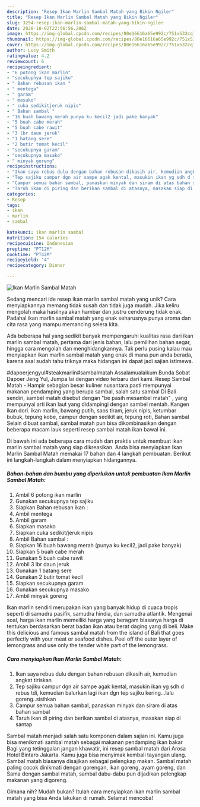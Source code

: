 ```yaml
---
description: "Resep Ikan Marlin Sambal Matah yang Bikin Ngiler"
title: "Resep Ikan Marlin Sambal Matah yang Bikin Ngiler"
slug: 3294-resep-ikan-marlin-sambal-matah-yang-bikin-ngiler
date: 2020-10-02T22:56:56.206Z
image: https://img-global.cpcdn.com/recipes/80e16616a65e992c/751x532cq70/ikan-marlin-sambal-matah-foto-resep-utama.jpg
thumbnail: https://img-global.cpcdn.com/recipes/80e16616a65e992c/751x532cq70/ikan-marlin-sambal-matah-foto-resep-utama.jpg
cover: https://img-global.cpcdn.com/recipes/80e16616a65e992c/751x532cq70/ikan-marlin-sambal-matah-foto-resep-utama.jpg
author: Lucy Smith
ratingvalue: 4.2
reviewcount: 6
recipeingredient:
- "6 potong ikan marlin"
- "secukupnya tep sajiku"
- " Bahan rebusan ikan "
- " mentega"
- " garam"
- " masako"
- " cuka sedikitjeruk nipis"
- " Bahan sambal "
- "16 buah bawang merah punya ku kecil2 jadi pake banyak"
- "5 buah cabe merah"
- "5 buah cabe rawit"
- "3 lbr daun jeruk"
- "1 batang sere"
- "2 butir tomat kecil"
- "secukupnya garam"
- "secukupnya masako"
- " minyak goreng"
recipeinstructions:
- "Ikan saya rebus dulu dengan bahan rebusan dikasih air, kemudian angkat tiriskan"
- "Tep sajiku campur dgn air sampe agak kental, masukin ikan yg sdh d rebus tdi, kemudian balurkan lagi ikan dgn tep sajiku kering...lalu goreng..sisihkan"
- "Campur semua bahan sambal, panaskan minyak dan siram di atas bahan sambal"
- "Taruh ikan di piring dan berikan sambal di atasnya, masakan siap di santap"
categories:
- Resep
tags:
- ikan
- marlin
- sambal

katakunci: ikan marlin sambal 
nutrition: 154 calories
recipecuisine: Indonesian
preptime: "PT12M"
cooktime: "PT42M"
recipeyield: "4"
recipecategory: Dinner

---
```



![Ikan Marlin Sambal Matah](https://img-global.cpcdn.com/recipes/80e16616a65e992c/751x532cq70/ikan-marlin-sambal-matah-foto-resep-utama.jpg)

Sedang mencari ide resep ikan marlin sambal matah yang unik? Cara menyiapkannya memang tidak susah dan tidak juga mudah. Jika keliru mengolah maka hasilnya akan hambar dan justru cenderung tidak enak. Padahal ikan marlin sambal matah yang enak seharusnya punya aroma dan cita rasa yang mampu memancing selera kita.

Ada beberapa hal yang sedikit banyak mempengaruhi kualitas rasa dari ikan marlin sambal matah, pertama dari jenis bahan, lalu pemilihan bahan segar, hingga cara mengolah dan menghidangkannya. Tak perlu pusing kalau mau menyiapkan ikan marlin sambal matah yang enak di mana pun anda berada, karena asal sudah tahu triknya maka hidangan ini dapat jadi sajian istimewa.

#dapoerjengyul#steakmarlin#sambalmatah Assalamualaikum Bunda Sobat Dapoer Jeng Yul, Jumpa lai dengan video terbaru dari kami. Resep Sambal Matah - Hampir sebagian besar kuliner nusantara pasti mempunyai makanan pendamping yang berupa sambal, salah satu sambal Di Bali sendiri, sambel matah disebut dengan &#34;be pasih mesambel matah&#34; , yang mempunyai arti ikan laut yang didampingi dengan sambel mentah. Kangen ikan dori. ikan marlin, bawang putih, saos tiram, jeruk nipis, ketumbar bubuk, tepung kobe, campur dengan sedikit air, tepung roti, Bahan sambal  Selain dibuat sambal, sambal matah pun bisa dikombinasikan dengan beberapa macam lauk seperti resep sambal matah ikan bawal ini.


Di bawah ini ada beberapa cara mudah dan praktis untuk membuat ikan marlin sambal matah yang siap dikreasikan. Anda bisa menyiapkan Ikan Marlin Sambal Matah memakai 17 bahan dan 4 langkah pembuatan. Berikut ini langkah-langkah dalam menyiapkan hidangannya.

<!--inarticleads1-->

##### Bahan-bahan dan bumbu yang diperlukan untuk pembuatan Ikan Marlin Sambal Matah:

1. Ambil 6 potong ikan marlin
1. Gunakan secukupnya tep sajiku
1. Siapkan  Bahan rebusan ikan :
1. Ambil  mentega
1. Ambil  garam
1. Siapkan  masako
1. Siapkan  cuka sedikit/jeruk nipis
1. Ambil  Bahan sambal :
1. Siapkan 16 buah bawang merah (punya ku kecil2, jadi pake banyak)
1. Siapkan 5 buah cabe merah
1. Gunakan 5 buah cabe rawit
1. Ambil 3 lbr daun jeruk
1. Gunakan 1 batang sere
1. Gunakan 2 butir tomat kecil
1. Siapkan secukupnya garam
1. Gunakan secukupnya masako
1. Ambil  minyak goreng


Ikan marlin sendiri merupakan ikan yang banyak hidup di cuaca tropis seperti di samudra pasifik, samudra hindia, dan samudra atlantik. Mengenai soal, harga ikan marlin memeiliki harga yang beragam biasanya harga di tentukan berdasarkan berat badan ikan atau berat daging yang di beli. Make this delicious and famous sambal matah from the island of Bali that goes perfectly with your meat or seafood dishes. Peel off the outer layer of lemongrass and use only the tender white part of the lemongrass. 

<!--inarticleads2-->

##### Cara menyiapkan Ikan Marlin Sambal Matah:

1. Ikan saya rebus dulu dengan bahan rebusan dikasih air, kemudian angkat tiriskan
1. Tep sajiku campur dgn air sampe agak kental, masukin ikan yg sdh d rebus tdi, kemudian balurkan lagi ikan dgn tep sajiku kering...lalu goreng..sisihkan
1. Campur semua bahan sambal, panaskan minyak dan siram di atas bahan sambal
1. Taruh ikan di piring dan berikan sambal di atasnya, masakan siap di santap


Sambal matah menjadi salah satu komponen dalam sajian ini. Kamu juga bisa menikmati sambal matah sebagai makanan pendamping ikan bakar Bagi yang tetinggalan jangan khawatir, ini resep sambal matah dari Arosa Hotel Bintaro Jakarta. Kamu juga bisa menyimak kembali tayangan ulang. Sambal matah biasanya disajikan sebagai pelengkap makan. Sambal matah paling cocok dinikmati dengan gorengan, ikan goreng, ayam goreng, dan Sama dengan sambal matah, sambal dabu-dabu pun dijadikan pelengkap makanan yang digoreng. 

Gimana nih? Mudah bukan? Itulah cara menyiapkan ikan marlin sambal matah yang bisa Anda lakukan di rumah. Selamat mencoba!
